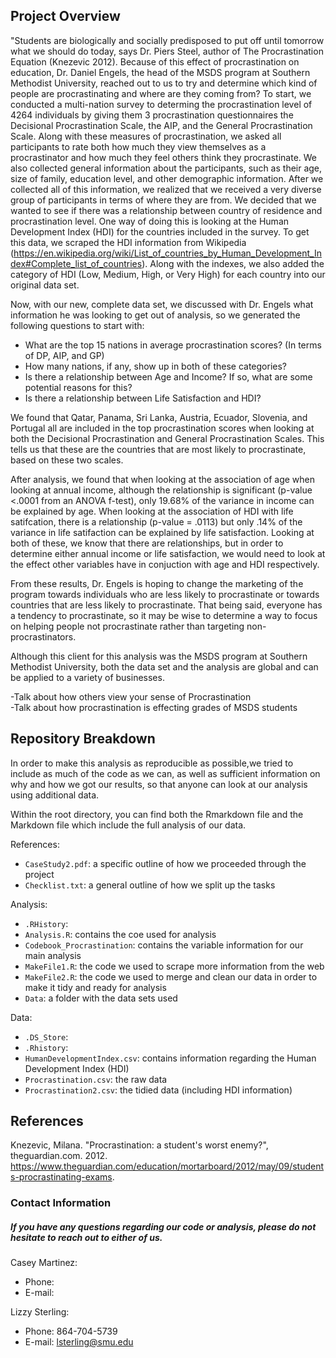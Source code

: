 ## Project Overview  
"Students are biologically and socially predisposed to put off until tomorrow what we should do today, says Dr. Piers Steel, author of The Procrastination Equation (Knezevic 2012). Because of this effect of procrastination on education, Dr. Daniel Engels, the head of the MSDS program at Southern Methodist University, reached out to us to try and determine which kind of people are procrastinating and where are they coming from?  To start, we conducted a multi-nation survey to determing the procrastination level of 4264 individuals by giving them 3 procrastination questionnaires the Decisional Procrastination Scale, the AIP, and the General Procrastination Scale.  Along with these measures of procrastination, we asked all participants to rate both how much they view themselves as a procrastinator and how much they feel others think they procrastinate. We also collected general information about the participants, such as their age, size of family, education level, and other demographic information. After we collected all of this information, we realized that we received a very diverse group of participants in terms of where they are from. We decided that we wanted to see if there was a relationship between country of residence and procrastination level. One way of doing this is looking at the Human Development Index (HDI) for the countries included in the survey. To get this data, we scraped the HDI information from Wikipedia (https://en.wikipedia.org/wiki/List_of_countries_by_Human_Development_Index#Complete_list_of_countries). Along with the indexes, we also added the category of HDI (Low, Medium, High, or Very High) for each country into our original data set.  
  
Now, with our new, complete data set, we discussed with Dr. Engels what information he was looking to get out of analysis, so we generated the following questions to start with:  
* What are the top 15 nations in average procrastination scores? (In terms of DP, AIP, and GP)  
* How many nations, if any, show up in both of these categories?  
* Is there a relationship between Age and Income?  If so, what are some potential reasons for this?  
* Is there a relationship between Life Satisfaction and HDI?  

We found that Qatar, Panama, Sri Lanka, Austria, Ecuador, Slovenia, and Portugal all are included in the top procrastination scores when looking at both the Decisional Procrastination and General Procrastination Scales. This tells us that these are the countries that are most likely to procrastinate, based on these two scales. 

After analysis, we found that when looking at the association of age when looking at annual income, although the relationship is significant (p-value <.0001 from an ANOVA f-test), only 19.68% of the variance in income can be explained by age. When looking at the association of HDI with life satifcation, there is a relationship (p-value = .0113) but only .14% of the variance in life satifaction can be explained by life satisfaction. Looking at both of these, we know that there are relationships, but in order to determine either annual income or life satisfaction, we would need to look at the effect other variables have in conjuction with age and HDI respectively. 

From these results, Dr. Engels is hoping to change the marketing of the program towards individuals who are less likely to procrastinate or towards countries that are less likely to procrastinate. That being said, everyone has a tendency to procrastinate, so it may be wise to determine a way to focus on helping people not procrastinate rather than targeting non-procrastinators.  

Although this client for this analysis was the MSDS program at Southern Methodist University, both the data set and the analysis are global and can be applied to a variety of businesses.  
  
-Talk about how others view your sense of Procrastination   
-Talk about how procrastination is effecting grades of MSDS students   
## Repository Breakdown  
In order to make this analysis as reproducible as possible,we tried to include as much of the code as we can, as well as sufficient information on why and how we got our results, so that anyone can look at our analysis using additional data.  

Within the root directory, you can find both the Rmarkdown file and the Markdown file which include the full analysis of our data.  

References:  
* `CaseStudy2.pdf`: a specific outline of how we proceeded through the project  
* `Checklist.txt`: a general outline of how we split up the tasks  

Analysis:  
* `.RHistory`:  
* `Analysis.R`: contains the coe used for analysis  
* `Codebook_Procrastination`: contains the variable information for our main analysis 
* `MakeFile1.R`: the code we used to scrape more information from the web  
* `MakeFile2.R`: the code we used to merge and clean our data in order to make it tidy and ready for analysis  
* `Data`: a folder with the data sets used

Data:  
* `.DS_Store`:  
* `.Rhistory`:  
* `HumanDevelopmentIndex.csv`:  contains information regarding the Human Development Index (HDI)
* `Procrastination.csv`: the raw data  
* `Procrastination2.csv`: the tidied data (including HDI information)  

## References  
Knezevic, Milana. "Procrastination: a student's worst enemy?", theguardian.com. 2012. https://www.theguardian.com/education/mortarboard/2012/may/09/students-procrastinating-exams.  

### Contact Information  
##### If you have any questions regarding our code or analysis, please do not hesitate to reach out to either of us. 
Casey Martinez:
* Phone:  
* E-mail:  

Lizzy Sterling:  
* Phone: 864-704-5739  
* E-mail: lsterling@smu.edu  

